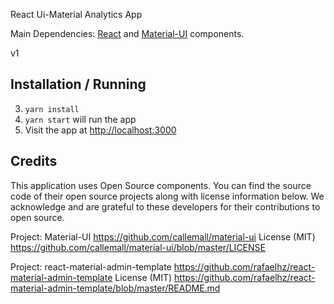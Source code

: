 React Ui-Material Analytics App

Main Dependencies: 
[React](https://facebook.github.io/react/) and [Material-UI](http://www.material-ui.com/) components.

v1 

Installation / Running
----------------------

3. `yarn install`
4. `yarn start` will run the app
5. Visit the app at [http://localhost:3000](http://localhost:3000)


Credits
----------------------
This application uses Open Source components. You can find the source code of their open source projects along with license information below. We acknowledge and are grateful to these developers for their contributions to open source.

Project: Material-UI https://github.com/callemall/material-ui 
License (MIT) https://github.com/callemall/material-ui/blob/master/LICENSE

Project: react-material-admin-template  https://github.com/rafaelhz/react-material-admin-template
License (MIT) https://github.com/rafaelhz/react-material-admin-template/blob/master/README.md